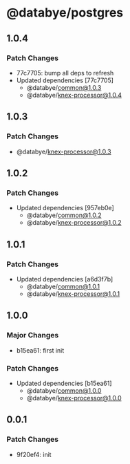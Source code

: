 # @databye/postgres

## 1.0.4

### Patch Changes

- 77c7705: bump all deps to refresh
- Updated dependencies [77c7705]
  - @databye/common@1.0.3
  - @databye/knex-processor@1.0.4

## 1.0.3

### Patch Changes

- @databye/knex-processor@1.0.3

## 1.0.2

### Patch Changes

- Updated dependencies [957eb0e]
  - @databye/common@1.0.2
  - @databye/knex-processor@1.0.2

## 1.0.1

### Patch Changes

- Updated dependencies [a6d3f7b]
  - @databye/common@1.0.1
  - @databye/knex-processor@1.0.1

## 1.0.0

### Major Changes

- b15ea61: first init

### Patch Changes

- Updated dependencies [b15ea61]
  - @databye/common@1.0.0
  - @databye/knex-processor@1.0.0

## 0.0.1

### Patch Changes

- 9f20ef4: init
